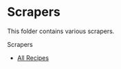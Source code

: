 # Scrapers

This folder contains various scrapers.

Scrapers
* [All Recipes](http://allrecipes.com/)